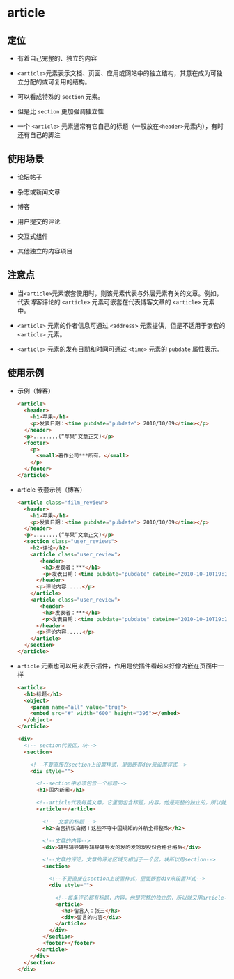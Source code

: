 # article

## 定位

  - 有着自己完整的、独立的内容

  - `<article>`元素表示文档、页面、应用或网站中的独立结构，其意在成为可独立分配的或可复用的结构。

  - 可以看成特殊的 `section` 元素。

  - 但是比 `section` 更加强调独立性

  - 一个 `<article>` 元素通常有它自己的标题（一般放在`<header>`元素内），有时还有自己的脚注

## 使用场景

  - 论坛帖子

  - 杂志或新闻文章

  - 博客

  - 用户提交的评论

  - 交互式组件

  - 其他独立的内容项目

## 注意点

  - 当`<article>`元素嵌套使用时，则该元素代表与外层元素有关的文章。例如，代表博客评论的 `<article>` 元素可嵌套在代表博客文章的 `<article>` 元素中。

  - `<article>` 元素的作者信息可通过 `<address>` 元素提供，但是不适用于嵌套的 `<article>` 元素。

  - `<article>` 元素的发布日期和时间可通过 `<time>` 元素的 `pubdate` 属性表示。

## 使用示例

  - 示例（博客）

    ```html
    <article>
      <header>
        <h1>苹果</h1>
        <p>发表日期：<time pubdate="pubdate"> 2010/10/09</time></p>
      </header>
      <p>........(“苹果”文章正文)</p>
      <footer>
        <p>
          <small>著作公司***所有。</small>
        </p>
      </footer>
    </article>
    ```

  - article 嵌套示例（博客）

    ```html
    <article class="film_review">
      <header>
        <h1>苹果</h1>
        <p>发表日期：<time pubdate="pubdate"> 2010/10/09</time></p>
      </header>
      <p>........(“苹果”文章正文)</p>
      <section class="user_reviews">
        <h2>评论</h2>
        <article class="user_review">
           <header>
            <h3>发表者：***</h1>
            <p>发表日期：<time pubdate="pubdate" dateime="2010-10-10T19:10-08:00">一个小时前</time></p>
          </header>
          <p>评论内容.....</p>
        </article>
        <article class="user_review">
           <header>
            <h3>发表者：***</h1>
            <p>发表日期：<time pubdate="pubdate" dateime="2010-10-10T19:10-08:00">一个小时前</time></p>
          </header>
          <p>评论内容.....</p>
        </article>
      </section>
    </article>
    ```

  - `article` 元素也可以用来表示插件，作用是使插件看起来好像内嵌在页面中一样

    ```html
    <article>
      <h1>标题</h1>
      <object>
        <param name="all" value="true">
        <embed src="#" width="600" height="395"></embed>
      </object>
    </article>
    ```

    ```html
    <div>
      <!-- section代表区，块-->
      <section>

        <!--不要直接在section上设置样式，里面嵌套div来设置样式-->
        <div style="">

          <!--section中必须包含一个标题-->
          <h1>国内新闻</h1>

          <!--article代表每篇文章，它里面包含标题，内容，他是完整的独立的，所以就用article-->
          <article></article>

            <!-- 文章的标题 -->
            <h2>白宫抗议白搭！这些不守中国规矩的外航全得整改</h2>

            <!--文章的内容-->
            <div>辅导辅导辅导辅导辅导发的发的发的发股份合格合格后</div>

            <!--文章的评论，文章的评论区域又相当于一个区，块所以用section-->
            <section>

              <!--不要直接在section上设置样式，里面嵌套div来设置样式-->
              <div style="">

                <!--每条评论都有标题，内容，他是完整的独立的，所以就又用article-->
                <article>
                  <h3>留言人：张三</h3>
                  <div>留言的内容</div>
                </article>
              </div>
            </section>
            <footer></footer>
          </article>
        </div>
      </section>
    </div>
    ```
